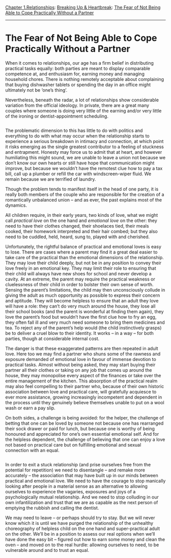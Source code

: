 [Chapter 1.Relationships](https://www.theschooloflife.com/thebookoflife/category/relationships/): [Breaking Up & Heartbreak](https://www.theschooloflife.com/thebookoflife/category/relationships/breaking-up-heartbreak/): [The Fear of Not Being Able to Cope Practically Without a Partner](https://www.theschooloflife.com/thebookoflife/the-fear-of-not-being-able-to-cope-practically-on-our-own/)

* * *

# The Fear of Not Being Able to Cope Practically Without a Partner

When it comes to relationships, our age has a firm belief in distributing practical tasks equally: both parties are meant to display comparable competence at, and enthusiasm for, earning money and managing household chores. There is nothing remotely acceptable about complaining that buying dishwasher tablets or spending the day in an office might ultimately not be ‘one’s thing’.

Nevertheless, beneath the radar, a lot of relationships show considerable variation from the official ideology. In private, there are a great many couples where someone is doing very little of the earning and/or very little of the ironing or dentist-appointment scheduling.

<figure class="aligncenter"><img src="https://www.theschooloflife.com/thebookoflife/wp-content/uploads/2019/11/william-eggleston-slide-3JM4-superJumbo-696x1024.jpg" alt="" class="wp-image-23893" srcset="https://www.theschooloflife.com/thebookoflife/wp-content/uploads/2019/11/william-eggleston-slide-3JM4-superJumbo-696x1024.jpg 696w, https://www.theschooloflife.com/thebookoflife/wp-content/uploads/2019/11/william-eggleston-slide-3JM4-superJumbo-204x300.jpg 204w, https://www.theschooloflife.com/thebookoflife/wp-content/uploads/2019/11/william-eggleston-slide-3JM4-superJumbo-768x1130.jpg 768w, https://www.theschooloflife.com/thebookoflife/wp-content/uploads/2019/11/william-eggleston-slide-3JM4-superJumbo.jpg 1392w" sizes="(max-width: 696px) 100vw, 696px"></figure>

The problematic dimension to this has little to do with politics and everything to do with what may occur when the relationship starts to experience a serious breakdown in intimacy and connection, at which point it risks emerging as the single greatest contributor to a feeling of stuckness and entrapment. Honesty may force us to admit that at heart, and however humiliating this might sound, we are unable to leave a union not because we don’t know our own hearts or still have hope that communication might improve, but because we wouldn’t have the remotest clue how to pay a tax bill, call up a plumber or refill the car with windscreen-wiper fluid. We remain because we are terrified of laundry.&nbsp;

Though the problem tends to manifest itself in the head of one party, it is really both members of the couple who are responsible for the creation of a romantically unbalanced union – and as ever, the past explains most of the dynamics.&nbsp;

All children require, in their early years, two kinds of love, what we might call _practical love_ on the one hand and _emotional love_ on the other: they need to have their clothes changed, their shoelaces tied, their meals cooked, their homework interpreted and their hair combed; but they also need to be cuddled, held, heard, sung to, played with and cherished.&nbsp;

Unfortunately, the rightful balance of practical and emotional loves is easy to lose. There are cases where a parent may find it a great deal easier to take care of the practical than the emotional dimensions of the relationship. They may love their child deeply, but not be in any position to convey their love freely in an emotional key. They may limit their role to ensuring that their child will always have new shoes for school and never develop a cavity. At an extreme, the parent may require the practical weakness or cluelessness of their child in order to bolster their own sense of worth. Sensing the parent’s limitations, the child may then unconsciously collude in giving the adult as much opportunity as possible to express their concern and aptitude. They will become helpless to ensure that an adult they love will have a role: they can’t do very much around the house, they lose all their school books (and the parent is wonderful at finding them again), they love the parent’s food but wouldn’t have the first clue how to fry an egg, they often fall ill and very much need someone to bring them medicines and tea. To reject any of the parent’s help would (the child instinctively grasps) be to deliver a cruel blow to their identity. It works – in a way – for both parties, though at considerable internal cost.&nbsp;

The danger is that these exaggerated patterns are then repeated in adult love. Here too we may find a partner who shuns some of the rawness and exposure demanded of emotional love in favour of immense devotion to practical tasks. Almost without being asked, they may start buying their partner all their clothes or taking on any job that comes up around the house, they may monopolise every aspect of the finances or take over the entire management of the kitchen. This absorption of the practical realm may also feel compelling to their partner who, because of their own historic association between love and practical care, will gratefully acquiesce to ever more assistance, growing increasingly incompetent and dependent in the process until they genuinely believe themselves unable to put on a wool wash or earn a pay slip.

On both sides, a challenge is being avoided: for the helper, the challenge of betting that one can be loved by someone not because one has rearranged their sock drawer or paid for lunch, but because one is worthy of being honoured and appreciated for one’s own essential emotional self. And for the helpless dependent, the challenge of believing that one can enjoy a love not based on practical care but on fulfilling emotional and sexual connection with an equal.

<figure class="aligncenter"><img src="https://www.theschooloflife.com/thebookoflife/wp-content/uploads/2019/11/eggleston2.jpg" alt="" class="wp-image-23894" srcset="https://www.theschooloflife.com/thebookoflife/wp-content/uploads/2019/11/eggleston2.jpg 1000w, https://www.theschooloflife.com/thebookoflife/wp-content/uploads/2019/11/eggleston2-300x188.jpg 300w, https://www.theschooloflife.com/thebookoflife/wp-content/uploads/2019/11/eggleston2-768x482.jpg 768w" sizes="(max-width: 1000px) 100vw, 1000px"></figure>

In order to exit a stuck relationship (and prise ourselves free from the potential for repetition) we need to disentangle – and remake more accurately – the association that may have built up in our minds between practical and emotional love. We need to have the courage to stop manically looking after people in a material sense as an alternative to allowing ourselves to experience the vagaries, exposures and joys of a psychologically mutual relationship. And we need to stop colluding in our own infantilization and trust that we are as capable as the next person of emptying the rubbish and calling the dentist.

We may need to leave – or perhaps should try to stay. But we will never know which it is until we have purged the relationship of the unhealthy choreography of helpless child on the one hand and super-practical adult on the other. We’ll be in a position to assess our real options when we’ll have done the easy bit – figured out how to earn some money and clean the oven – and moved on to the real hurdle: allowing ourselves to need, to be vulnerable around and to trust an equal.
